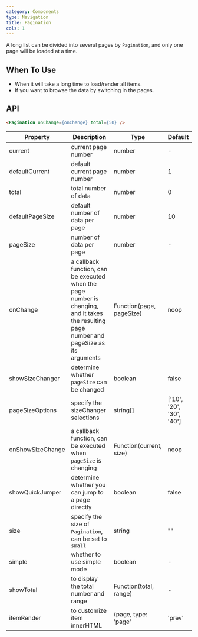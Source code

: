 ```yaml
---
category: Components
type: Navigation
title: Pagination
cols: 1
---
```


A long list can be divided into several pages by `Pagination`, and only one page will be loaded at a time.

## When To Use

- When it will take a long time to load/render all items.
- If you want to browse the data by switching in the pages.

## API

```html
<Pagination onChange={onChange} total={50} />
```

Property | Description | Type | Default
-----|-----|-----|------
current | current page number | number | -
defaultCurrent | default current page number | number | 1
total | total number of data | number | 0
defaultPageSize | default number of data per page | number | 10
pageSize | number of data per page | number | -
onChange | a callback function, can be executed when the page number is changing, and it takes the resulting page number and pageSize as its arguments | Function(page, pageSize) | noop
showSizeChanger | determine whether `pageSize` can be changed | boolean | false
pageSizeOptions | specify the sizeChanger selections | string[] | ['10', '20', '30', '40']
onShowSizeChange | a callback function, can be executed when `pageSize` is changing | Function(current, size) | noop
showQuickJumper | determine whether you can jump to a page directly | boolean | false
size | specify the size of `Pagination`, can be set to `small` | string | ""
simple | whether to use simple mode | boolean | -
showTotal | to display the total number and range | Function(total, range) | -
itemRender | to customize item innerHTML | (page, type: 'page' | 'prev' | 'next') => React.ReactNode | - |
